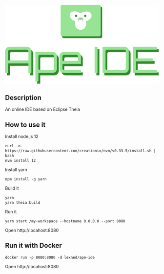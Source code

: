 ![APE IDE](images/ape-ide-logo.png?raw=true "Ape IDE")

## Description
An online IDE based on Eclipse Theia

## How to use it
Install node.js 12
```
curl -o- https://raw.githubusercontent.com/creationix/nvm/v0.33.5/install.sh | bash
nvm install 12
```

Install yarn
```
npm install -g yarn
```

Build it
```
yarn
yarn theia build
```

Run it
```
yarn start /my-workspace --hostname 0.0.0.0 --port 8080
```
Open http://locahost:8080
## Run it with Docker
```
docker run -p 8080:8080 -d lexned/ape-ide
```
Open http://locahost:8080
